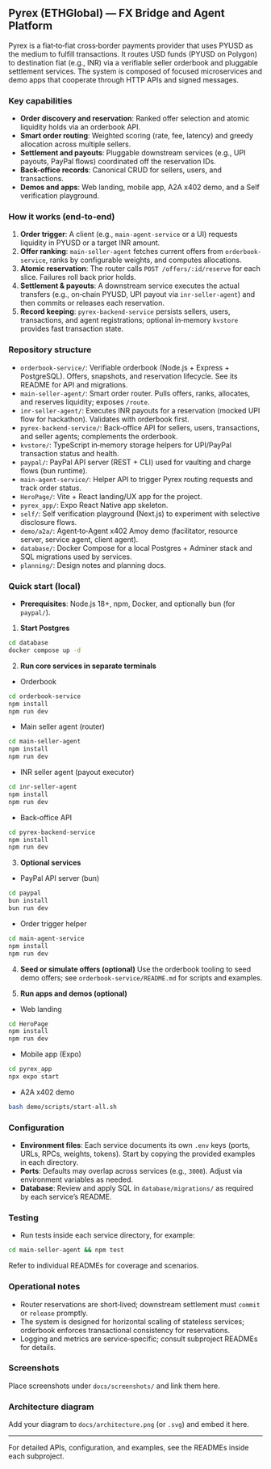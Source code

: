## Pyrex (ETHGlobal) — FX Bridge and Agent Platform

Pyrex is a fiat‑to‑fiat cross‑border payments provider that uses PYUSD as the medium to fulfill transactions. It routes USD funds (PYUSD on Polygon) to destination fiat (e.g., INR) via a verifiable seller orderbook and pluggable settlement services. The system is composed of focused microservices and demo apps that cooperate through HTTP APIs and signed messages.

### Key capabilities

- **Order discovery and reservation**: Ranked offer selection and atomic liquidity holds via an orderbook API.
- **Smart order routing**: Weighted scoring (rate, fee, latency) and greedy allocation across multiple sellers.
- **Settlement and payouts**: Pluggable downstream services (e.g., UPI payouts, PayPal flows) coordinated off the reservation IDs.
- **Back-office records**: Canonical CRUD for sellers, users, and transactions.
- **Demos and apps**: Web landing, mobile app, A2A x402 demo, and a Self verification playground.

### How it works (end‑to‑end)

1. **Order trigger**: A client (e.g., `main-agent-service` or a UI) requests liquidity in PYUSD or a target INR amount.
2. **Offer ranking**: `main-seller-agent` fetches current offers from `orderbook-service`, ranks by configurable weights, and computes allocations.
3. **Atomic reservation**: The router calls `POST /offers/:id/reserve` for each slice. Failures roll back prior holds.
4. **Settlement & payouts**: A downstream service executes the actual transfers (e.g., on‑chain PYUSD, UPI payout via `inr-seller-agent`) and then commits or releases each reservation.
5. **Record keeping**: `pyrex-backend-service` persists sellers, users, transactions, and agent registrations; optional in‑memory `kvstore` provides fast transaction state.

### Repository structure

- `orderbook-service/`: Verifiable orderbook (Node.js + Express + PostgreSQL). Offers, snapshots, and reservation lifecycle. See its README for API and migrations.
- `main-seller-agent/`: Smart order router. Pulls offers, ranks, allocates, and reserves liquidity; exposes `/route`.
- `inr-seller-agent/`: Executes INR payouts for a reservation (mocked UPI flow for hackathon). Validates with orderbook first.
- `pyrex-backend-service/`: Back‑office API for sellers, users, transactions, and seller agents; complements the orderbook.
- `kvstore/`: TypeScript in‑memory storage helpers for UPI/PayPal transaction status and health.
- `paypal/`: PayPal API server (REST + CLI) used for vaulting and charge flows (bun runtime).
- `main-agent-service/`: Helper API to trigger Pyrex routing requests and track order status.
- `HeroPage/`: Vite + React landing/UX app for the project.
- `pyrex_app/`: Expo React Native app skeleton.
- `self/`: Self verification playground (Next.js) to experiment with selective disclosure flows.
- `demo/a2a/`: Agent‑to‑Agent x402 Amoy demo (facilitator, resource server, service agent, client agent).
- `database/`: Docker Compose for a local Postgres + Adminer stack and SQL migrations used by services.
- `planning/`: Design notes and planning docs.

### Quick start (local)

- **Prerequisites**: Node.js 18+, npm, Docker, and optionally bun (for `paypal/`).

1. **Start Postgres**

```bash
cd database
docker compose up -d
```

2. **Run core services in separate terminals**

- Orderbook

```bash
cd orderbook-service
npm install
npm run dev
```

- Main seller agent (router)

```bash
cd main-seller-agent
npm install
npm run dev
```

- INR seller agent (payout executor)

```bash
cd inr-seller-agent
npm install
npm run dev
```

- Back‑office API

```bash
cd pyrex-backend-service
npm install
npm run dev
```

3. **Optional services**

- PayPal API server (bun)

```bash
cd paypal
bun install
bun run dev
```

- Order trigger helper

```bash
cd main-agent-service
npm install
npm run dev
```

4. **Seed or simulate offers (optional)**
   Use the orderbook tooling to seed demo offers; see `orderbook-service/README.md` for scripts and examples.

5. **Run apps and demos (optional)**

- Web landing

```bash
cd HeroPage
npm install
npm run dev
```

- Mobile app (Expo)

```bash
cd pyrex_app
npx expo start
```

- A2A x402 demo

```bash
bash demo/scripts/start-all.sh
```

### Configuration

- **Environment files**: Each service documents its own `.env` keys (ports, URLs, RPCs, weights, tokens). Start by copying the provided examples in each directory.
- **Ports**: Defaults may overlap across services (e.g., `3000`). Adjust via environment variables as needed.
- **Database**: Review and apply SQL in `database/migrations/` as required by each service’s README.

### Testing

- Run tests inside each service directory, for example:

```bash
cd main-seller-agent && npm test
```

Refer to individual READMEs for coverage and scenarios.

### Operational notes

- Router reservations are short‑lived; downstream settlement must `commit` or `release` promptly.
- The system is designed for horizontal scaling of stateless services; orderbook enforces transactional consistency for reservations.
- Logging and metrics are service‑specific; consult subproject READMEs for details.

### Screenshots

Place screenshots under `docs/screenshots/` and link them here.

### Architecture diagram

Add your diagram to `docs/architecture.png` (or `.svg`) and embed it here.

---

For detailed APIs, configuration, and examples, see the READMEs inside each subproject.
